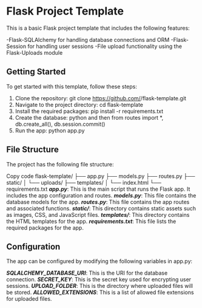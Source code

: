# Flask Project Template
This is a basic Flask project template that includes the following features:

-Flask-SQLAlchemy for handling database connections and ORM
-Flask-Session for handling user sessions
-File upload functionality using the Flask-Uploads module
## Getting Started
To get started with this template, follow these steps:

1. Clone the repository: git clone https://github.com/<your-username>/flask-template.git
2. Navigate to the project directory: cd flask-template
3. Install the required packages: pip install -r requirements.txt
4. Create the database: python and then from routes import *, db.create_all(), db.session.commit()
5. Run the app: python app.py
## File Structure
The project has the following file structure:

Copy code
flask-template/
├── app.py
├── models.py
├── routes.py
├── static/
│   └── uploads/
├── templates/
│   └── index.html
└── requirements.txt
***app.py***: This is the main script that runs the Flask app. It includes the app configuration and routes.
***models.py***: This file contains the database models for the app.
***routes.py***: This file contains the app routes and associated functions.
***static/***: This directory contains static assets such as images, CSS, and JavaScript files.
***templates/***: This directory contains the HTML templates for the app.
***requirements.txt***: This file lists the required packages for the app.
## Configuration
The app can be configured by modifying the following variables in app.py:

***SQLALCHEMY_DATABASE_URI***: This is the URI for the database connection.
***SECRET_KEY***: This is the secret key used for encrypting user sessions.
***UPLOAD_FOLDER***: This is the directory where uploaded files will be stored.
***ALLOWED_EXTENSIONS***: This is a list of allowed file extensions for uploaded files.
